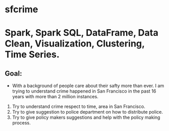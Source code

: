 # sfcrime

# Spark, Spark SQL, DataFrame, Data Clean, Visualization, Clustering, Time Series.

## Goal:
- With a background of people care about their safty more than ever. I am trying to understand crime happened in San Francisco in the past 16 years with more than 2 million instances.

1. Try to understand crime respect to time, area in San Francisco.
2. Try to give suggestion to police department on how to distribute police.
3. Try to give policy makers suggestions and help with the policy making process.
